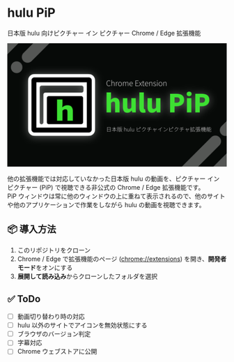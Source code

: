 # hulu PiP
日本版 hulu 向けピクチャー イン ピクチャー Chrome / Edge 拡張機能

![カバー画像](https://github.com/Natsuneco/hulu-jp-pip/blob/main/.github/assets/cover.png?raw=true)

他の拡張機能では対応していなかった日本版 hulu の動画を、ピクチャー イン ピクチャー (PiP) で視聴できる非公式の Chrome / Edge 拡張機能です。  
PiP ウィンドウは常に他のウィンドウの上に重ねて表示されるので、他のサイトや他のアプリケーションで作業をしながら hulu の動画を視聴できます。

## 📦 導入方法
1. このリポジトリをクローン
2. Chrome / Edge で拡張機能のページ ([chrome://extensions](chrome://extensions)) を開き、**開発者モード**をオンにする
3. **展開して読み込み**からクローンしたフォルダを選択

## ✅ ToDo
- [ ] 動画切り替わり時の対応
- [ ] hulu 以外のサイトでアイコンを無効状態にする
- [ ] ブラウザのバージョン判定
- [ ] 字幕対応
- [ ] Chrome ウェブストアに公開 
